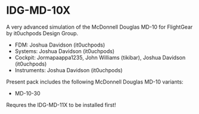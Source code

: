 # IDG-MD-10X
A very advanced simulation of the McDonnell Douglas MD-10 for FlightGear by it0uchpods Design Group.

- FDM: Joshua Davidson (it0uchpods)
- Systems: Joshua Davidson (it0uchpods)
- Cockpit: Jormapaappa1235, John Williams (tikibar), Joshua Davidson (it0uchpods)
- Instruments: Joshua Davidson (it0uchpods)

Present pack includes the following McDonnell Douglas MD-10 variants:
- MD-10-30

Requres the IDG-MD-11X to be installed first!